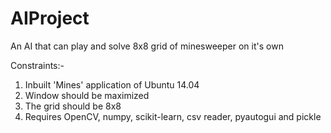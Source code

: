 # AIProject
An AI that can play and solve 8x8 grid of minesweeper on it's own

Constraints:-
1. Inbuilt 'Mines' application of Ubuntu 14.04
2. Window should be maximized
3. The grid should be 8x8
4. Requires OpenCV, numpy, scikit-learn, csv reader, pyautogui and pickle
